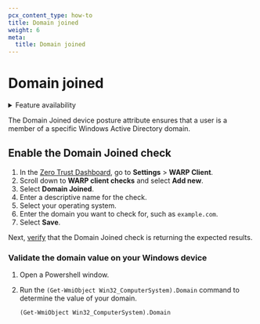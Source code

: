 ```yaml
---
pcx_content_type: how-to
title: Domain joined
weight: 6
meta:
  title: Domain joined
---
```


# Domain joined

<details>
<summary>Feature availability</summary>
<div>

| Operating Systems | [WARP mode required](/cloudflare-one/connections/connect-devices/warp/#warp-client-modes) | [Zero Trust plans](https://www.cloudflare.com/teams-pricing/) |
| ----------------- | ----------------------------------------------------------------------------------------- | ------------------------------------------------------------- |
| Windows           | WARP with Gateway                                                                         | All plans                                                     |

</div>
</details>

The Domain Joined device posture attribute ensures that a user is a member of a specific Windows Active Directory domain.

## Enable the Domain Joined check

1. In the [Zero Trust Dashboard](https://one.dash.cloudflare.com), go to **Settings** > **WARP Client**.
1. Scroll down to **WARP client checks** and select **Add new**.
1. Select **Domain Joined**.
1. Enter a descriptive name for the check.
1. Select your operating system.
1. Enter the domain you want to check for, such as `example.com`.
1. Select **Save**.

Next, [verify](/cloudflare-one/identity/devices/#2-verify-device-posture-checks) that the Domain Joined check is returning the expected results.

### Validate the domain value on your Windows device

1. Open a Powershell window.
1. Run the `(Get-WmiObject Win32_ComputerSystem).Domain` command to determine the value of your domain.

   ```txt
   (Get-WmiObject Win32_ComputerSystem).Domain
   ```

